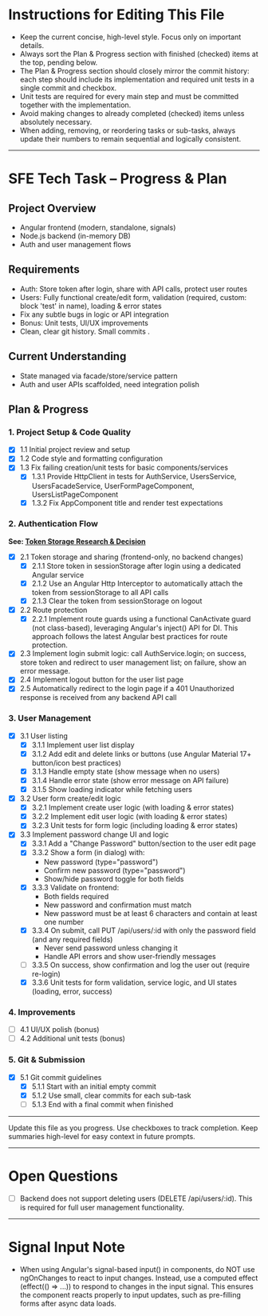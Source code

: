# Instructions for Editing This File

- Keep the current concise, high-level style. Focus only on important details.
- Always sort the Plan & Progress section with finished (checked) items at the top, pending below.
- The Plan & Progress section should closely mirror the commit history: each step should include its implementation and required unit tests in a single commit and checkbox.
- Unit tests are required for every main step and must be committed together with the implementation.
- Avoid making changes to already completed (checked) items unless absolutely necessary.
- When adding, removing, or reordering tasks or sub-tasks, always update their numbers to remain sequential and logically consistent.

---

# SFE Tech Task – Progress & Plan

## Project Overview

- Angular frontend (modern, standalone, signals)
- Node.js backend (in-memory DB)
- Auth and user management flows

## Requirements

- Auth: Store token after login, share with API calls, protect user routes
- Users: Fully functional create/edit form, validation (required, custom: block 'test' in name), loading & error states
- Fix any subtle bugs in logic or API integration
- Bonus: Unit tests, UI/UX improvements
- Clean, clear git history. Small commits .

## Current Understanding

- State managed via facade/store/service pattern
- Auth and user APIs scaffolded, need integration polish

## Plan & Progress

### 1. Project Setup & Code Quality

- [x] 1.1 Initial project review and setup
- [x] 1.2 Code style and formatting configuration
- [x] 1.3 Fix failing creation/unit tests for basic components/services
  - [x] 1.3.1 Provide HttpClient in tests for AuthService, UsersService, UsersFacadeService, UserFormPageComponent, UsersListPageComponent
  - [x] 1.3.2 Fix AppComponent title and render test expectations

### 2. Authentication Flow

**See: [Token Storage Research & Decision](token_storage_research.md)**

- [x] 2.1 Token storage and sharing (frontend-only, no backend changes)
  - [x] 2.1.1 Store token in sessionStorage after login using a dedicated Angular service
  - [x] 2.1.2 Use an Angular Http Interceptor to automatically attach the token from sessionStorage to all API calls
  - [x] 2.1.3 Clear the token from sessionStorage on logout
- [x] 2.2 Route protection
  - [x] 2.2.1 Implement route guards using a functional CanActivate guard (not class-based), leveraging Angular's inject() API for DI. This approach follows the latest Angular best practices for route protection.
- [x] 2.3 Implement login submit logic: call AuthService.login; on success, store token and redirect to user management list; on failure, show an error message.
- [x] 2.4 Implement logout button for the user list page
- [x] 2.5 Automatically redirect to the login page if a 401 Unauthorized response is received from any backend API call

### 3. User Management

- [x] 3.1 User listing
  - [x] 3.1.1 Implement user list display
  - [x] 3.1.2 Add edit and delete links or buttons (use Angular Material 17+ button/icon best practices)
  - [x] 3.1.3 Handle empty state (show message when no users)
  - [x] 3.1.4 Handle error state (show error message on API failure)
  - [x] 3.1.5 Show loading indicator while fetching users
- [x] 3.2 User form create/edit logic
  - [x] 3.2.1 Implement create user logic (with loading & error states)
  - [x] 3.2.2 Implement edit user logic (with loading & error states)
  - [x] 3.2.3 Unit tests for form logic (including loading & error states)
- [x] 3.3 Implement password change UI and logic
  - [x] 3.3.1 Add a "Change Password" button/section to the user edit page
  - [x] 3.3.2 Show a form (in dialog) with:
    - New password (type="password")
    - Confirm new password (type="password")
    - Show/hide password toggle for both fields
  - [x] 3.3.3 Validate on frontend:
    - Both fields required
    - New password and confirmation must match
    - New password must be at least 6 characters and contain at least one number
  - [x] 3.3.4 On submit, call PUT /api/users/:id with only the password field (and any required fields)
    - Never send password unless changing it
    - Handle API errors and show user-friendly messages
  - [ ] 3.3.5 On success, show confirmation and log the user out (require re-login)
  - [x] 3.3.6 Unit tests for form validation, service logic, and UI states (loading, error, success)

### 4. Improvements

- [ ] 4.1 UI/UX polish (bonus)
- [ ] 4.2 Additional unit tests (bonus)

### 5. Git & Submission

- [x] 5.1 Git commit guidelines
  - [x] 5.1.1 Start with an initial empty commit
  - [x] 5.1.2 Use small, clear commits for each sub-task
  - [ ] 5.1.3 End with a final commit when finished

---

Update this file as you progress. Use checkboxes to track completion. Keep summaries high-level for easy context in future prompts.

---

# Open Questions

- [ ] Backend does not support deleting users (DELETE /api/users/:id). This is required for full user management functionality.

---

# Signal Input Note

- When using Angular's signal-based input() in components, do NOT use ngOnChanges to react to input changes. Instead, use a computed effect (effect(() => ...)) to respond to changes in the input signal. This ensures the component reacts properly to input updates, such as pre-filling forms after async data loads.

